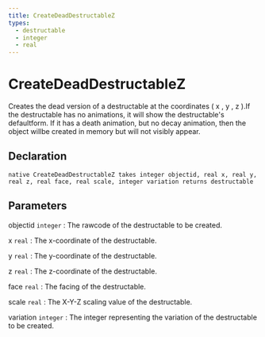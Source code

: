 ```yaml
---
title: CreateDeadDestructableZ
types:
  - destructable
  - integer
  - real
---
```


# CreateDeadDestructableZ
Creates the dead version of a destructable at the coordinates ( x , y , z ).If the destructable has no animations, it will show the destructable's defaultform. If it has a death animation, but no decay animation, then the object willbe created in memory but will not visibly appear.

## Declaration

```jass
native CreateDeadDestructableZ takes integer objectid, real x, real y, real z, real face, real scale, integer variation returns destructable
```

## Parameters
objectid `integer`
: The rawcode of the destructable to be created.

x `real`
: The x-coordinate of the destructable.

y `real`
: The y-coordinate of the destructable.

z `real`
: The z-coordinate of the destructable.

face `real`
: The facing of the destructable.

scale `real`
: The X-Y-Z scaling value of the destructable.

variation `integer`
: The integer representing the variation of the destructable to be created.
